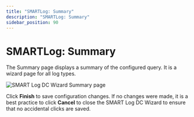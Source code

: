 ```yaml
---
title: "SMARTLog: Summary"
description: "SMARTLog: Summary"
sidebar_position: 90
---
```


# SMARTLog: Summary

The Summary page displays a summary of the configured query. It is a wizard page for all log types.

![SMART Log DC Wizard Summary page](/img/product_docs/accessanalyzer/12.0/admin/datacollector/smartlog/summary.webp)

Click **Finish** to save configuration changes. If no changes were made, it is a best practice to
click **Cancel** to close the SMART Log DC Wizard to ensure that no accidental clicks are saved.
